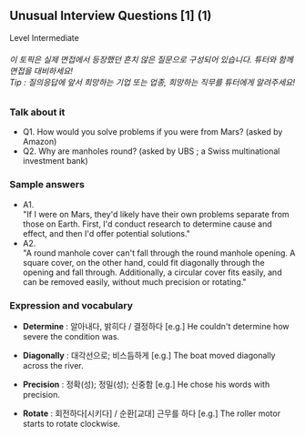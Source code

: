 ## Unusual Interview Questions [1] (1)
Level Intermediate
###### 이 토픽은 실제 면접에서 등장했던 흔치 않은 질문으로 구성되어 있습니다. 튜터와 함께 면접을 대비하세요!<br/>Tip : 질의응답에 앞서 희망하는 기업 또는 업종, 희망하는 직무를 튜터에게 알려주세요!

### Talk about it
- Q1. How would you solve problems if you were from Mars? (asked by Amazon)- Q2. Why are manholes round? (asked by UBS ; a Swiss multinational investment bank)
### Sample answers
- A1.  
"If I were on Mars, they'd likely have their own problems separate from those on Earth. First, I'd conduct research to determine cause and effect, and then I'd offer potential solutions."
- A2.  
"A round manhole cover can't fall through the round manhole opening. A square cover, on the other hand, could fit diagonally through the opening and fall through. Additionally, a circular cover fits easily, and can be removed easily, without much precision or rotating."
### Expression and vocabulary
- **Determine** : 알아내다, 밝히다 / 결정하다
[e.g.] He couldn't determine how severe the condition was.

- **Diagonally** : 대각선으로; 비스듬하게
[e.g.] The boat moved diagonally across the river.

- **Precision** : 정확(성); 정밀(성); 신중함
[e.g.] He chose his words with precision.

- **Rotate** : 회전하다[시키다] / 순환[교대] 근무를 하다
[e.g.] The roller motor starts to rotate clockwise.


